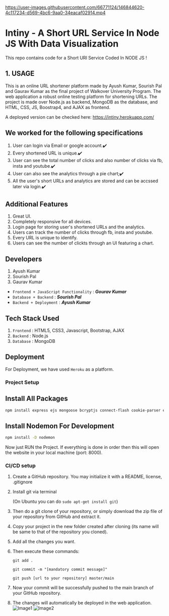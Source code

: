 
https://user-images.githubusercontent.com/66771124/146844620-4c117234-d569-4bc6-9aa0-34eacaf02914.mp4

# Intiny - A Short URL Service In Node JS With Data Visualization

This repo contains code for a Short URl Service Coded In NODE JS !

## 1. USAGE
This is an online URL shortener platform made by Ayush Kumar, Sourish Pal and Gaurav Kumar as the final project of Walkover University Program.
The web application a robust online testing platform for shortening URLs. The project is made over Node.js as backend, MongoDB as the  database, and HTML, CSS, JS, Boostrap4, and AJAX as frontend.

A deployed version can be checked here: https://intiny.herokuapp.com/

## We worked for the following specifications
1. User can login via Email or google account.✔️
2. Every shortened URL is unique.✔️
3. User can see the total number of clicks and also number of clicks via fb, insta and youtube.✔️
4. User can also see the analytics through a pie chart;✔️
5. All the user's short URLs and analytics are stored and can be accssed later via login.✔️

## Additional Features
1. Great UI.
2. Completely responsive for all devices.
3. Login page for storing user's shortened URLs and the analytics.
4. Users can track the number of clicks through fb, insta and youtube.
5. Every URL is unique to identify.
6. Users can see the number of clickts through an UI featuring a chart.

## Developers
1. Ayush Kumar
2. Sourish Pal
3. Gaurav Kumar

* `Frontend + JavaScript Functionality` : ***Gourav Kumar***
* `Database + Backend` : ***Sourish Pal***
* `Backend + Deployment` : ***Ayush Kumar***

## Tech Stack Used
1. `Frontend` : HTML5, CSS3, Javascript, Bootstrap, AJAX
2. `Backend` : Node.js
3. `Database` : MongoDB

## Deployment
For Deployment, we have used `Heroku` as a platform.

### Project Setup
## Install All Packages
```bash
npm install express ejs mongoose bcryptjs connect-flash cookie-parser express-session csurf memorystore passport passport-local passport-google-oauth20 nodemailer
```
## Install Nodemon For Development

```bash
npm install -D nodemon
```
Now just RUN the Project.
If everything is done in order then this will open the website in your local machine (port: 8000).

### CI/CD setup
1. Create a GitHub repository. You may initialize it with a README, license, .gitignore
2. Install git via terminal 

   (On Ubuntu you can do `sudo apt-get install git`)
3. Then do a git clone of your repository, or simply download the zip file of your repository from GitHub and extract it.
4. Copy your project in the new folder created after cloning (its name will be same to that of the repository you cloned).
5. Add all the changes you want.
6. Then execute these commands:
   
   ````
   git add . 

   git commit -m "[mandatory commit message]" 
   
   git push [url to your repository] master/main 
7. Now your commit will be successfully pushed to the main branch of your GitHub repository.
8. The changes will automatically be deployed in the web application.
![Image1](screenshots/intiny_main_page.png)
![Image2](screenshots/dashboard.png)


